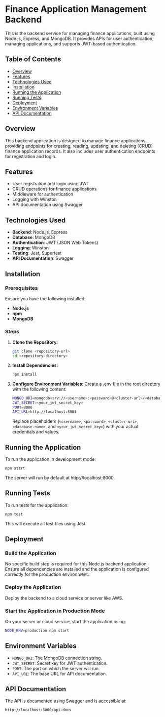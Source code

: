 # Finance Application Management Backend

This is the backend service for managing finance applications, built using Node.js, Express, and MongoDB. It provides APIs for user authentication, managing applications, and supports JWT-based authentication.

## Table of Contents

- [Overview](#overview)
- [Features](#features)
- [Technologies Used](#technologies-used)
- [Installation](#installation)
- [Running the Application](#running-the-application)
- [Running Tests](#running-tests)
- [Deployment](#deployment)
- [Environment Variables](#environment-variables)
- [API Documentation](#api-documentation)

## Overview

This backend application is designed to manage finance applications, providing endpoints for creating, reading, updating, and deleting (CRUD) finance application records. It also includes user authentication endpoints for registration and login.

## Features

- User registration and login using JWT
- CRUD operations for finance applications
- Middleware for authentication
- Logging with Winston
- API documentation using Swagger

## Technologies Used

- **Backend**: Node.js, Express
- **Database**: MongoDB
- **Authentication**: JWT (JSON Web Tokens)
- **Logging**: Winston
- **Testing**: Jest, Supertest
- **API Documentation**: Swagger

## Installation

### Prerequisites

Ensure you have the following installed:

- **Node.js**
- **npm**
- **MongoDB**

### Steps

1.  **Clone the Repository**:

    ```bash
    git clone <repository-url>
    cd <repository-directory>
    ```

2.  **Install Dependencies**:

    ```bash
    npm install
    ```

3.  **Configure Environment Variables**:
    Create a .env file in the root directory with the following content:

    ```bash
    MONGO_URI=mongodb+srv://<username>:<password>@<cluster-url>/<database-name>
    JWT_SECRET=<your_jwt_secret_key>
    PORT=8000
    API_URL=http://localhost:8001
    ```

    Replace placeholders (`<username>`, `<password>`, `<cluster-url>`, `<database-name>`, and `<your_jwt_secret_key>`) with your actual credentials and values.

## Running the Application

To run the application in development mode:

```bash
npm start
```

The server will run by default at http://localhost:8000.

## Running Tests

To run tests for the application:

```bash
npm test
```

This will execute all test files using Jest.

## Deployment

### Build the Application

No specific build step is required for this Node.js backend application. Ensure all dependencies are installed and the application is configured correctly for the production environment.

### Deploy the Application

Deploy the backend to a cloud service or server like AWS.

### Start the Application in Production Mode

On your server or cloud service, start the application using:

```bash
NODE_ENV=production npm start
```

## Environment Variables

- `MONGO_URI`: The MongoDB connection string.
- `JWT_SECRET`: Secret key for JWT authentication.
- `PORT`: The port on which the server will run.
- `API_URL`: The base URL for API documentation.

## API Documentation

The API is documented using Swagger and is accessible at:

```bash
http://localhost:8000/api-docs
```
